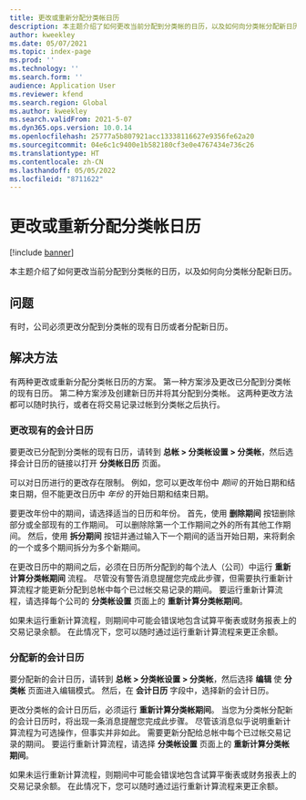 ```yaml
---
title: 更改或重新分配分类帐日历
description: 本主题介绍了如何更改当前分配到分类帐的日历，以及如何向分类帐分配新日历。
author: kweekley
ms.date: 05/07/2021
ms.topic: index-page
ms.prod: ''
ms.technology: ''
ms.search.form: ''
audience: Application User
ms.reviewer: kfend
ms.search.region: Global
ms.author: kweekley
ms.search.validFrom: 2021-5-07
ms.dyn365.ops.version: 10.0.14
ms.openlocfilehash: 25777a5b807921acc13338116627e9356fe62a20
ms.sourcegitcommit: 04e6c1c9400e1b582180cf3e0e4767434e736c26
ms.translationtype: HT
ms.contentlocale: zh-CN
ms.lasthandoff: 05/05/2022
ms.locfileid: "8711622"
---
```

# <a name="change-or-reassign-a-ledger-calendar"></a>更改或重新分配分类帐日历

[!include [banner](../includes/banner.md)]

本主题介绍了如何更改当前分配到分类帐的日历，以及如何向分类帐分配新日历。

## <a name="issue"></a>问题

有时，公司必须更改分配到分类帐的现有日历或者分配新日历。

## <a name="resolution"></a>解决方法

有两种更改或重新分配分类帐日历的方案。 第一种方案涉及更改已分配到分类帐的现有日历。 第二种方案涉及创建新日历并将其分配到分类帐。 这两种更改方法都可以随时执行，或者在将交易记录过帐到分类帐之后执行。

### <a name="change-an-existing-fiscal-calendar"></a>更改现有的会计日历

要更改已分配到分类帐的现有日历，请转到 **总帐 \> 分类帐设置 \> 分类帐**，然后选择会计日历的链接以打开 **分类帐日历** 页面。

可以对日历进行的更改存在限制。 例如，您可以更改年份中 *期间* 的开始日期和结束日期，但不能更改日历中 *年份* 的开始日期和结束日期。

要更改年份中的期间，请选择适当的日历和年份。 首先，使用 **删除期间** 按钮删除部分或全部现有的工作期间。 可以删除除第一个工作期间之外的所有其他工作期间。 然后，使用 **拆分期间** 按钮并通过输入下一个期间的适当开始日期，来将剩余的一个或多个期间拆分为多个新期间。

在更改日历中的期间之后，必须在日历所分配到的每个法人（公司）中运行 **重新计算分类帐期间** 流程。 尽管没有警告消息提醒您完成此步骤，但需要执行重新计算流程才能更新分配到总帐中每个已过帐交易记录的期间。 要运行重新计算流程，请选择每个公司的 **分类帐设置** 页面上的 **重新计算分类帐期间**。

如果未运行重新计算流程，则期间中可能会错误地包含试算平衡表或财务报表上的交易记录余额。 在此情况下，您可以随时通过运行重新计算流程来更正余额。

### <a name="assign-a-new-fiscal-calendar"></a>分配新的会计日历

要分配新的会计日历，请转到 **总帐 \> 分类帐设置 \> 分类帐**，然后选择 **编辑** 使 **分类帐** 页面进入编辑模式。 然后，在 **会计日历** 字段中，选择新的会计日历。

更改分类帐的会计日历后，必须运行 **重新计算分类帐期间**。 当您为分类帐分配新的会计日历时，将出现一条消息提醒您完成此步骤。 尽管该消息似乎说明重新计算流程为可选操作，但事实并非如此。 需要更新分配给总帐中每个已过帐交易记录的期间。 要运行重新计算流程，请选择 **分类帐设置** 页面上的 **重新计算分类帐期间**。

如果未运行重新计算流程，则期间中可能会错误地包含试算平衡表或财务报表上的交易记录余额。 在此情况下，您可以随时通过运行重新计算流程来更正余额。
